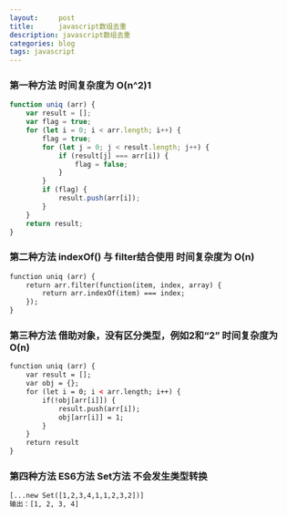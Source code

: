 ```yaml
---
layout:     post
title:      javascript数组去重
description: javascript数组去重
categories: blog
tags: javascript
---
```


### 第一种方法 时间复杂度为 O(n^2)1

```JavaScript
function uniq (arr) {
	var result = [];
	var flag = true;
	for (let i = 0; i < arr.length; i++) {
		flag = true;
		for (let j = 0; j < result.length; j++) {
			if (result[j] === arr[i]) {
				flag = false;
			}
		}
		if (flag) {
			result.push(arr[i]);
		}
	}
	return result;
}
```

### 第二种方法 indexOf() 与 filter结合使用 时间复杂度为 O(n)

```html
function uniq (arr) {
	return arr.filter(function(item, index, array) {
		return arr.indexOf(item) === index;
	});
}
```      
        
### 第三种方法 借助对象，没有区分类型，例如2和“2” 时间复杂度为 O(n)

```html
function uniq (arr) {
	var result = [];
	var obj = {};
	for (let i = 0; i < arr.length; i++) {
		if(!obj[arr[i]]) {
			result.push(arr[i]);
			obj[arr[i]] = 1;
		}
	}
	return result
}
``` 

### 第四种方法 ES6方法 Set方法 不会发生类型转换

```html
[...new Set([1,2,3,4,1,1,2,3,2])]
输出：[1, 2, 3, 4]
``` 